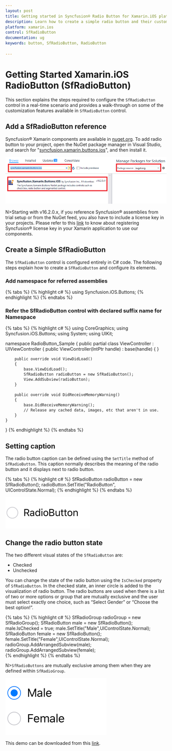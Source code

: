 ```yaml
---
layout: post
title: Getting started in Syncfusion® Radio Button for Xamarin.iOS platform
description: Learn how to create a simple radio button and their customization options with the available basic features in Xamarin.iOS
platform: xamarin.ios
control: SfRadioButton
documentation: ug 
keywords: button, SfRadioButton, RadioButton

---
```


# Getting Started Xamarin.iOS RadioButton (SfRadioButton)

This section explains the steps required to configure the `SfRadioButton` control in a real-time scenario and provides a walk-through on some of the customization features available in `SfRadioButton` control.

## Add a SfRadioButton reference
Syncfusion® Xamarin components are available in [nuget.org](https://www.nuget.org/). To add radio button to your project, open the NuGet package manager in Visual Studio, and search for "[syncfusion.xamarin.buttons.ios](https://www.nuget.org/packages/Syncfusion.Xamarin.Buttons.iOS)", and then install it. 

![Xamarin.iOS radio button NuGet](Images/nuget.png)

N>Starting with v16.2.0.x, if you reference Syncfusion® assemblies from trial setup or from the NuGet feed, you also have to include a license key in your projects. Please refer to this [link](https://help.syncfusion.com/common/essential-studio/licensing/license-key) to know about registering Syncfusion® license key in your Xamarin application to use our components.

## Create a Simple SfRadioButton
The `SfRadioButton` control is configured entirely in C# code. The following steps explain how to create a `SfRadioButton` and configure its elements.

### Add namespace for referred assemblies

{% tabs %}
{% highlight c# %}
using Syncfusion.iOS.Buttons;
{% endhighlight %}
{% endtabs %}

### Refer the SfRadioButton control with declared suffix name for Namespace

{% tabs %}
{% highlight c# %}
using CoreGraphics;
using Syncfusion.iOS.Buttons;
using System;
using UIKit;

namespace RadioButton_Sample
{
    public partial class ViewController : UIViewController
    {
        public ViewController(IntPtr handle) : base(handle)
        {
        }

        public override void ViewDidLoad()
        {
            base.ViewDidLoad();
            SfRadioButton radioButton = new SfRadioButton();
            View.AddSubview(radioButton);
        }

        public override void DidReceiveMemoryWarning()
        {
            base.DidReceiveMemoryWarning();
            // Release any cached data, images, etc that aren't in use.
        }
    }
}
{% endhighlight %}
{% endtabs %}

## Setting caption

The radio button caption can be defined using the `SetTitle` method of `SfRadioButton`. This caption normally describes the meaning of the radio button and it displays next to radio button.
 
{% tabs %}
{% highlight c# %}
SfRadioButton radioButton = new SfRadioButton(); 
radioButton.SetTitle("RadioButton", UIControlState.Normal);
{% endhighlight %}
{% endtabs %}

![Xamarin.iOS radio button caption text](Images/Caption.png)

## Change the radio button state

The two different visual states of the `SfRadioButton` are:

* Checked
* Unchecked

You can change the state of the radio button using the `IsChecked` property of `SfRadioButton`. In the checked state, an inner circle is added to the visualization of radio button.
The radio buttons are used when there is a list of two or more options or group that are mutually exclusive and the user must select exactly one choice, such as “Select Gender” or “Choose the best option!”.

{% tabs %}
{% highlight c# %}
SfRadioGroup radioGroup = new SfRadioGroup();
SfRadioButton male = new SfRadioButton();
male.IsChecked = true;
male.SetTitle("Male",UIControlState.Normal);
SfRadioButton female = new SfRadioButton();
female.SetTitle("Female",UIControlState.Normal);
radioGroup.AddArrangedSubview(male);
radioGroup.AddArrangedSubview(female);  
{% endhighlight %}
{% endtabs %}

N>`SfRadioButtons` are mutually exclusive among them when they are defined within `SfRadioGroup`.

![Xamarin.iOS radio button states](Images/StateChage.png)

This demo can be downloaded from this [link](http://files2.syncfusion.com/Xamarin.iOS/Samples/RadioButton_StateChanging.zip).
